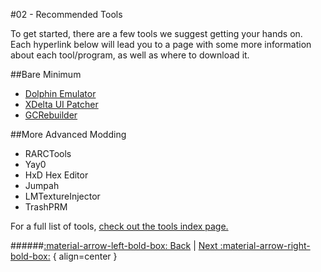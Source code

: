 #02 - Recommended Tools

To get started, there are a few tools we suggest getting your hands on. Each hyperlink below will lead you to a page with some more information about each tool/program, as well as where to download it.

##Bare Minimum
- [Dolphin Emulator](https://www.lbmwiki.net/tools/dolphin)
- [XDelta UI Patcher](https://www.lbmwiki.net/tools/xdeltaUI)
- [GCRebuilder](https://www.lbmwiki.net/tools/GCR)

##More Advanced Modding
- RARCTools
- Yay0
- HxD Hex Editor
- Jumpah
- LMTextureInjector
- TrashPRM

For a full list of tools, [check out the tools index page.](https://www.lbmwiki.net/index_tools)

######[:material-arrow-left-bold-box: Back](01_Patches.md) | [Next :material-arrow-right-bold-box:](03_Root_Extraction.md) { align=center }